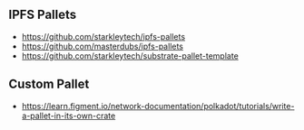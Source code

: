 ## IPFS Pallets
- https://github.com/starkleytech/ipfs-pallets
- https://github.com/masterdubs/ipfs-pallets
- https://github.com/starkleytech/substrate-pallet-template

## Custom Pallet
- https://learn.figment.io/network-documentation/polkadot/tutorials/write-a-pallet-in-its-own-crate
